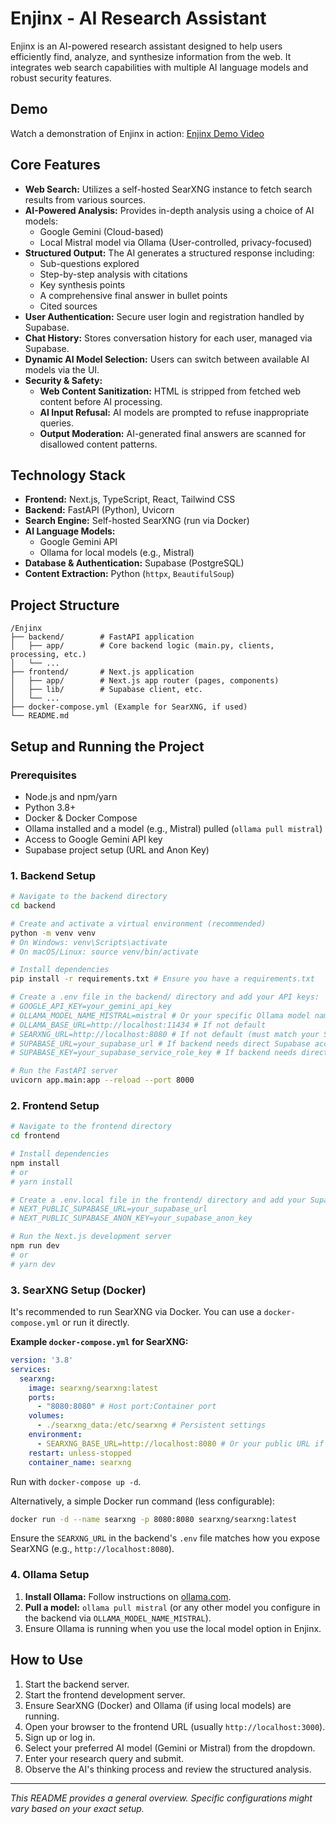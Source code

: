 # Enjinx - AI Research Assistant

Enjinx is an AI-powered research assistant designed to help users efficiently find, analyze, and synthesize information from the web. It integrates web search capabilities with multiple AI language models and robust security features.

## Demo

Watch a demonstration of Enjinx in action:
[Enjinx Demo Video](https://drive.google.com/file/d/1qqj1R2VEQisKjowcRqr5NxXdcbpxC0kb/view?usp=sharing)


## Core Features

*   **Web Search:** Utilizes a self-hosted SearXNG instance to fetch search results from various sources.
*   **AI-Powered Analysis:** Provides in-depth analysis using a choice of AI models:
    *   Google Gemini (Cloud-based)
    *   Local Mistral model via Ollama (User-controlled, privacy-focused)
*   **Structured Output:** The AI generates a structured response including:
    *   Sub-questions explored
    *   Step-by-step analysis with citations
    *   Key synthesis points
    *   A comprehensive final answer in bullet points
    *   Cited sources
*   **User Authentication:** Secure user login and registration handled by Supabase.
*   **Chat History:** Stores conversation history for each user, managed via Supabase.
*   **Dynamic AI Model Selection:** Users can switch between available AI models via the UI.
*   **Security & Safety:**
    *   **Web Content Sanitization:** HTML is stripped from fetched web content before AI processing.
    *   **AI Input Refusal:** AI models are prompted to refuse inappropriate queries.
    *   **Output Moderation:** AI-generated final answers are scanned for disallowed content patterns.

## Technology Stack

*   **Frontend:** Next.js, TypeScript, React, Tailwind CSS
*   **Backend:** FastAPI (Python), Uvicorn
*   **Search Engine:** Self-hosted SearXNG (run via Docker)
*   **AI Language Models:**
    *   Google Gemini API
    *   Ollama for local models (e.g., Mistral)
*   **Database & Authentication:** Supabase (PostgreSQL)
*   **Content Extraction:** Python (`httpx`, `BeautifulSoup`)

## Project Structure

```
/Enjinx
├── backend/        # FastAPI application
│   ├── app/        # Core backend logic (main.py, clients, processing, etc.)
│   └── ...
├── frontend/       # Next.js application
│   ├── app/        # Next.js app router (pages, components)
│   ├── lib/        # Supabase client, etc.
│   └── ...
├── docker-compose.yml (Example for SearXNG, if used)
└── README.md
```

## Setup and Running the Project

### Prerequisites

*   Node.js and npm/yarn
*   Python 3.8+
*   Docker & Docker Compose
*   Ollama installed and a model (e.g., Mistral) pulled (`ollama pull mistral`)
*   Access to Google Gemini API key
*   Supabase project setup (URL and Anon Key)

### 1. Backend Setup

```bash
# Navigate to the backend directory
cd backend

# Create and activate a virtual environment (recommended)
python -m venv venv
# On Windows: venv\Scripts\activate
# On macOS/Linux: source venv/bin/activate

# Install dependencies
pip install -r requirements.txt # Ensure you have a requirements.txt

# Create a .env file in the backend/ directory and add your API keys:
# GOOGLE_API_KEY=your_gemini_api_key
# OLLAMA_MODEL_NAME_MISTRAL=mistral # Or your specific Ollama model name
# OLLAMA_BASE_URL=http://localhost:11434 # If not default
# SEARXNG_URL=http://localhost:8080 # If not default (must match your SearXNG setup)
# SUPABASE_URL=your_supabase_url # If backend needs direct Supabase access (e.g., for service roles)
# SUPABASE_KEY=your_supabase_service_role_key # If backend needs direct Supabase access

# Run the FastAPI server
uvicorn app.main:app --reload --port 8000
```

### 2. Frontend Setup

```bash
# Navigate to the frontend directory
cd frontend

# Install dependencies
npm install
# or
# yarn install

# Create a .env.local file in the frontend/ directory and add your Supabase keys:
# NEXT_PUBLIC_SUPABASE_URL=your_supabase_url
# NEXT_PUBLIC_SUPABASE_ANON_KEY=your_supabase_anon_key

# Run the Next.js development server
npm run dev
# or
# yarn dev
```

### 3. SearXNG Setup (Docker)

It's recommended to run SearXNG via Docker. You can use a `docker-compose.yml` or run it directly.

**Example `docker-compose.yml` for SearXNG:**
```yaml
version: '3.8'
services:
  searxng:
    image: searxng/searxng:latest
    ports:
      - "8080:8080" # Host port:Container port
    volumes:
      - ./searxng_data:/etc/searxng # Persistent settings
    environment:
      - SEARXNG_BASE_URL=http://localhost:8080 # Or your public URL if exposing
    restart: unless-stopped
    container_name: searxng
```
Run with `docker-compose up -d`.

Alternatively, a simple Docker run command (less configurable):
```bash
docker run -d --name searxng -p 8080:8080 searxng/searxng:latest
```
Ensure the `SEARXNG_URL` in the backend's `.env` file matches how you expose SearXNG (e.g., `http://localhost:8080`).

### 4. Ollama Setup

1.  **Install Ollama:** Follow instructions on [ollama.com](https://ollama.com/).
2.  **Pull a model:** `ollama pull mistral` (or any other model you configure in the backend via `OLLAMA_MODEL_NAME_MISTRAL`).
3.  Ensure Ollama is running when you use the local model option in Enjinx.

## How to Use

1.  Start the backend server.
2.  Start the frontend development server.
3.  Ensure SearXNG (Docker) and Ollama (if using local models) are running.
4.  Open your browser to the frontend URL (usually `http://localhost:3000`).
5.  Sign up or log in.
6.  Select your preferred AI model (Gemini or Mistral) from the dropdown.
7.  Enter your research query and submit.
8.  Observe the AI's thinking process and review the structured analysis.

---

*This README provides a general overview. Specific configurations might vary based on your exact setup.*
